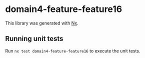 # domain4-feature-feature16

This library was generated with [Nx](https://nx.dev).

## Running unit tests

Run `nx test domain4-feature-feature16` to execute the unit tests.

